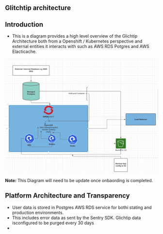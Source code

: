## Glitchtip architecture

## Introduction 
- This is a diagram provides a high level overview of the Glichtip Architecture both from a Openshift / Kubernetes perspective and external entities it interacts with such as AWS RDS Potgres and AWS Elacticache. 


![Glitchtip](https://github.com/rh-cssre/glitchtip/blob/update_architecture/images/glitchtiparchitecture.png)

**Note:** This Diagram will need to be update once onbaording is completed.

## Platform Architecture and Transparency

- User data is stored in Postgres AWS RDS service for bothi stating and production environments.
- This includes error data as sent by the Sentry SDK. Glichtip data isconfigured to be purged every 30 days 
- 